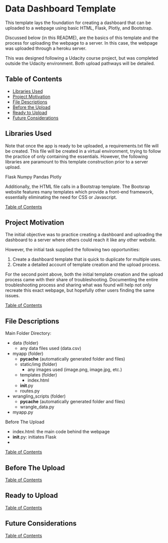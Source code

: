# Data Dashboard Template
This template lays the foundation for creating a dashboard that can be uploaded
to a webpage using basic HTML, Flask, Plotly, and Bootstrap.

Discussed below (in this README), are the basics of this template and 
the process for uploading the webpage to a server. In this case,
the webpage was uploaded through a heroku server.

This was designed following a Udacity course project, but was completed outside
the Udacity environment. Both upload pathways will be detailed.


## Table of Contents
- [Libraries Used](#libraries-used)
- [Project Motivation](#project-motivation)
- [File Descriptions](#file-descriptions)
- [Before the Upload](#before-the-upload)
- [Ready to Upload](#ready-to-upload)
- [Future Considerations](#future-considerations)


## Libraries Used
Note that once the app is ready to be uploaded, a requirements.txt file will be 
created. This file will be created in a virtual environment, trying to follow
the practice of only containing the essentials. However, the following libraries
are paramount to this template construction prior to a server upload.

Flask
Numpy
Pandas
Plotly

Additionally, the HTML file calls in a Bootstrap template. The Bootsrap website
features many templates which provide a front-end framework, essentially 
eliminating the need for CSS or Javascript.

[Table of Contents](#table-of-contents)

## Project Motivation
The initial objective was to practice creating a dashboard and uploading the
dashboard to a server where others could reach it like any other website.

However, the initial task supplied the following two opportunities:
1. Create a dashboard template that is quick to duplicate for multiple uses.
2. Create a detailed account of template creation and the upload process.

For the second point above, both the initial template creation and the upload
process came with their share of troubleshooting. Documenting the entire
troubleshooting process and sharing what was found will help not only recreate
this exact webpage, but hopefully other users finding the same issues.

[Table of Contents](#table-of-contents)

## File Descriptions
Main Folder Directory:
- data (folder)
    - any data files used (data.csv)
- myapp (folder)
    - __pycache__ (automatically generated folder and files)
    - static/img (folder)
        - any images used (image.png, image.jpg, etc.)
    - templates (folder)
        - index.html
    - __init__.py
    - routes.py
- wrangling_scripts (folder)
    - __pycache__ (automatically generated folder and files)
    - wrangle_data.py
- myapp.py


Before The Upload
- index.html: the main code behind the webpage
- __init__.py: initiates Flask
- 
    

[Table of Contents](#table-of-contents)

## Before The Upload
[Table of Contents](#table-of-contents)


## Ready to Upload
[Table of Contents](#table-of-contents)


## Future Considerations
[Table of Contents](#table-of-contents)